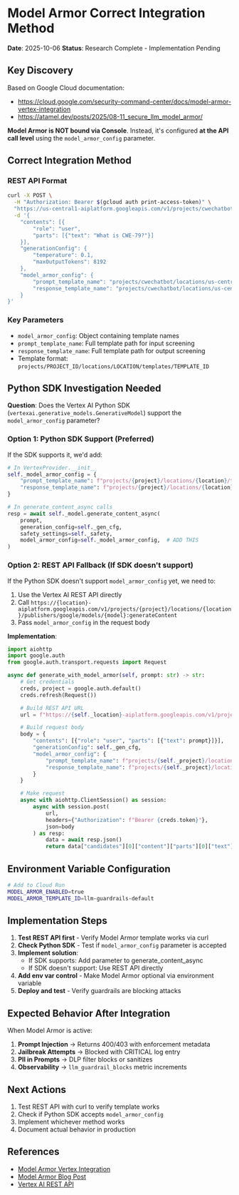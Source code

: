 # Model Armor Correct Integration Method

**Date**: 2025-10-06
**Status**: Research Complete - Implementation Pending

## Key Discovery

Based on Google Cloud documentation:
- https://cloud.google.com/security-command-center/docs/model-armor-vertex-integration
- https://atamel.dev/posts/2025/08-11_secure_llm_model_armor/

**Model Armor is NOT bound via Console**. Instead, it's configured **at the API call level** using the `model_armor_config` parameter.

## Correct Integration Method

### REST API Format

```bash
curl -X POST \
  -H "Authorization: Bearer $(gcloud auth print-access-token)" \
  "https://us-central1-aiplatform.googleapis.com/v1/projects/cwechatbot/locations/us-central1/publishers/google/models/gemini-2.0-flash-001:generateContent" \
  -d '{
    "contents": [{
        "role": "user",
        "parts": [{"text": "What is CWE-79?"}]
    }],
    "generationConfig": {
        "temperature": 0.1,
        "maxOutputTokens": 8192
    },
    "model_armor_config": {
        "prompt_template_name": "projects/cwechatbot/locations/us-central1/templates/llm-guardrails-default",
        "response_template_name": "projects/cwechatbot/locations/us-central1/templates/llm-guardrails-default"
    }
}'
```

### Key Parameters

- `model_armor_config`: Object containing template names
- `prompt_template_name`: Full template path for input screening
- `response_template_name`: Full template path for output screening
- Template format: `projects/PROJECT_ID/locations/LOCATION/templates/TEMPLATE_ID`

## Python SDK Investigation Needed

**Question**: Does the Vertex AI Python SDK (`vertexai.generative_models.GenerativeModel`) support the `model_armor_config` parameter?

### Option 1: Python SDK Support (Preferred)

If the SDK supports it, we'd add:

```python
# In VertexProvider.__init__
self._model_armor_config = {
    "prompt_template_name": f"projects/{project}/locations/{location}/templates/llm-guardrails-default",
    "response_template_name": f"projects/{project}/locations/{location}/templates/llm-guardrails-default"
}

# In generate_content_async calls
resp = await self._model.generate_content_async(
    prompt,
    generation_config=self._gen_cfg,
    safety_settings=self._safety,
    model_armor_config=self._model_armor_config,  # ADD THIS
)
```

### Option 2: REST API Fallback (If SDK doesn't support)

If the Python SDK doesn't support `model_armor_config` yet, we need to:

1. Use the Vertex AI REST API directly
2. Call `https://{location}-aiplatform.googleapis.com/v1/projects/{project}/locations/{location}/publishers/google/models/{model}:generateContent`
3. Pass `model_armor_config` in the request body

**Implementation**:

```python
import aiohttp
import google.auth
from google.auth.transport.requests import Request

async def generate_with_model_armor(self, prompt: str) -> str:
    # Get credentials
    creds, project = google.auth.default()
    creds.refresh(Request())

    # Build REST API URL
    url = f"https://{self._location}-aiplatform.googleapis.com/v1/projects/{self._project}/locations/{self._location}/publishers/google/models/{self._model_name}:generateContent"

    # Build request body
    body = {
        "contents": [{"role": "user", "parts": [{"text": prompt}]}],
        "generationConfig": self._gen_cfg,
        "model_armor_config": {
            "prompt_template_name": f"projects/{self._project}/locations/{self._location}/templates/llm-guardrails-default",
            "response_template_name": f"projects/{self._project}/locations/{self._location}/templates/llm-guardrails-default"
        }
    }

    # Make request
    async with aiohttp.ClientSession() as session:
        async with session.post(
            url,
            headers={"Authorization": f"Bearer {creds.token}"},
            json=body
        ) as resp:
            data = await resp.json()
            return data["candidates"][0]["content"]["parts"][0]["text"]
```

## Environment Variable Configuration

```bash
# Add to Cloud Run
MODEL_ARMOR_ENABLED=true
MODEL_ARMOR_TEMPLATE_ID=llm-guardrails-default
```

## Implementation Steps

1. **Test REST API first** - Verify Model Armor template works via curl
2. **Check Python SDK** - Test if `model_armor_config` parameter is accepted
3. **Implement solution**:
   - If SDK supports: Add parameter to generate_content_async
   - If SDK doesn't support: Use REST API directly
4. **Add env var control** - Make Model Armor optional via environment variable
5. **Deploy and test** - Verify guardrails are blocking attacks

## Expected Behavior After Integration

When Model Armor is active:

1. **Prompt Injection** → Returns 400/403 with enforcement metadata
2. **Jailbreak Attempts** → Blocked with CRITICAL log entry
3. **PII in Prompts** → DLP filter blocks or sanitizes
4. **Observability** → `llm_guardrail_blocks` metric increments

## Next Actions

1. Test REST API with curl to verify template works
2. Check if Python SDK accepts `model_armor_config`
3. Implement whichever method works
4. Document actual behavior in production

## References

- [Model Armor Vertex Integration](https://cloud.google.com/security-command-center/docs/model-armor-vertex-integration)
- [Model Armor Blog Post](https://atamel.dev/posts/2025/08-11_secure_llm_model_armor/)
- [Vertex AI REST API](https://cloud.google.com/vertex-ai/generative-ai/docs/model-reference/gemini)
